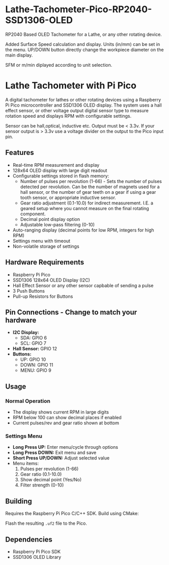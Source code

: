 # Lathe-Tachometer-Pico-RP2040-SSD1306-OLED
RP2040 Based OLED Tachometer for a Lathe, or any other rotating device.

Added Surface Speed calculation and display.  Units (in/mm) can be set in the menu. UP/DOWN button directly change the workpiece diameter on the main display.

SFM or m/min diplayed according to unit selection. 


# Lathe Tachometer with Pi Pico

A digital tachometer for lathes or other rotating devices using a Raspberry Pi Pico microcontroller and SSD1306 OLED display. 
The system uses a hall effect sensor, or other voltage output digital sensor type to measure rotation speed and displays RPM with configurable settings.

Sensor can be hall,optical, inductive etc.  Output must be < 3.3v. If your sensor output is > 3.3v use a voltage divider on the output to the Pico input pin.

## Features

- Real-time RPM measurement and display
- 128x64 OLED display with large digit readout
- Configurable settings stored in flash memory:
  - Number of pulses per revolution (1-66) - Sets the number of pulses detected per revolution. Can be the number of magnets used for a hall sensor, or the number of gear teeth on a gear if using a gear tooth sensor, or appropriate inductive sensor. 
  - Gear ratio adjustment (0.1-10.0) for indirect measurement. I.E. a geared setup where you cannot measure on the final rotating component.
  - Decimal point display option
  - Adjustable low-pass filtering (0-10)
- Auto-ranging display (decimal points for low RPM, integers for high RPM)
- Settings menu with timeout
- Non-volatile storage of settings

## Hardware Requirements

- Raspberry Pi Pico
- SSD1306 128x64 OLED Display (I2C)
- Hall Effect Sensor or any other sensor capbable of sending a pulse
- 3 Push Buttons
- Pull-up Resistors for Buttons

## Pin Connections - Change to match your hardware

- **I2C Display:**
  - SDA: GPIO 6
  - SCL: GPIO 7
- **Hall Sensor:** GPIO 12
- **Buttons:**
  - UP: GPIO 10
  - DOWN: GPIO 11
  - MENU: GPIO 9

## Usage

### Normal Operation
- The display shows current RPM in large digits
- RPM below 100 can show decimal places if enabled
- Current pulses/rev and gear ratio shown at bottom

### Settings Menu
- **Long Press UP:** Enter menu/cycle through options
- **Long Press DOWN:** Exit menu and save
- **Short Press UP/DOWN:** Adjust selected value
- Menu items:
  1. Pulses per revolution (1-66)
  2. Gear ratio (0.1-10.0)
  3. Show decimal point (Yes/No)
  4. Filter strength (0-10)

## Building

Requires the Raspberry Pi Pico C/C++ SDK. Build using CMake:

Flash the resulting `.uf2` file to the Pico.

## Dependencies

- Raspberry Pi Pico SDK
- SSD1306 OLED Library
